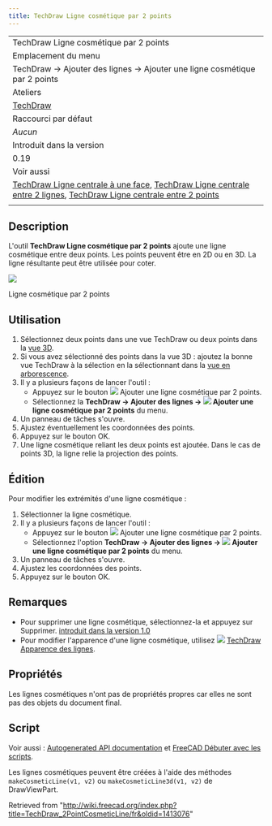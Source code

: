 ```yaml
---
title: TechDraw Ligne cosmétique par 2 points
---
```

|  |
| --- |
| TechDraw Ligne cosmétique par 2 points |
| Emplacement du menu |
| TechDraw → Ajouter des lignes → Ajouter une ligne cosmétique par 2 points |
| Ateliers |
| [TechDraw](/TechDraw_Workbench/fr "TechDraw Workbench/fr") |
| Raccourci par défaut |
| *Aucun* |
| Introduit dans la version |
| 0.19 |
| Voir aussi |
| [TechDraw Ligne centrale à une face](/TechDraw_FaceCenterLine/fr "TechDraw FaceCenterLine/fr"), [TechDraw Ligne centrale entre 2 lignes](/TechDraw_2LineCenterLine/fr "TechDraw 2LineCenterLine/fr"), [TechDraw Ligne centrale entre 2 points](/TechDraw_2PointCenterLine/fr "TechDraw 2PointCenterLine/fr") |
|  |

## Description

L'outil **TechDraw Ligne cosmétique par 2 points** ajoute une ligne cosmétique entre deux points. Les points peuvent être en 2D ou en 3D. La ligne résultante peut être utilisée pour coter.

![](/images/CosLine2PointsSample.png)

Ligne cosmétique par 2 points

## Utilisation

1. Sélectionnez deux points dans une vue TechDraw ou deux points dans la [vue 3D](/3D_view/fr "3D view/fr").
2. Si vous avez sélectionné des points dans la vue 3D : ajoutez la bonne vue TechDraw à la sélection en la sélectionnant dans la [vue en arborescence](/Tree_view/fr "Tree view/fr").
3. Il y a plusieurs façons de lancer l'outil :
   * Appuyez sur le bouton ![](/images/TechDraw_2PointCosmeticLine.svg) Ajouter une ligne cosmétique par 2 points.
   * Sélectionnez la **TechDraw → Ajouter des lignes → ![](/images/TechDraw_2PointCosmeticLine.svg) Ajouter une ligne cosmétique par 2 points**  du menu.
4. Un panneau de tâches s'ouvre.
5. Ajustez éventuellement les coordonnées des points.
6. Appuyez sur le bouton OK.
7. Une ligne cosmétique reliant les deux points est ajoutée. Dans le cas de points 3D, la ligne relie la projection des points.

## Édition

Pour modifier les extrémités d'une ligne cosmétique :

1. Sélectionner la ligne cosmétique.
2. Il y a plusieurs façons de lancer l'outil :
   * Appuyez sur le bouton ![](/images/TechDraw_2PointCosmeticLine.svg) Ajouter une ligne cosmétique par 2 points.
   * Sélectionnez l'option **TechDraw → Ajouter des lignes → ![](/images/TechDraw_2PointCosmeticLine.svg) Ajouter une ligne cosmétique par 2 points** du menu.
3. Un panneau de tâches s'ouvre.
4. Ajustez les coordonnées des points.
5. Appuyez sur le bouton OK.

## Remarques

* Pour supprimer une ligne cosmétique, sélectionnez-la et appuyez sur Supprimer. [introduit dans la version 1.0](/Release_notes_1.0/fr "Release notes 1.0/fr")
* Pour modifier l'apparence d'une ligne cosmétique, utilisez ![](/images/TechDraw_DecorateLine.svg) [TechDraw Apparence des lignes](/TechDraw_DecorateLine/fr "TechDraw DecorateLine/fr").

## Propriétés

Les lignes cosmétiques n'ont pas de propriétés propres car elles ne sont pas des objets du document final.

## Script

Voir aussi : [Autogenerated API documentation](https://freecad.github.io/SourceDoc/) et [FreeCAD Débuter avec les scripts](/FreeCAD_Scripting_Basics/fr "FreeCAD Scripting Basics/fr").

Les lignes cosmétiques peuvent être créées à l'aide des méthodes `makeCosmeticLine(v1, v2)` ou `makeCosmeticLine3d(v1, v2)` de DrawViewPart.

Retrieved from "<http://wiki.freecad.org/index.php?title=TechDraw_2PointCosmeticLine/fr&oldid=1413076>"